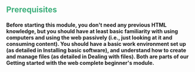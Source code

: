 
<h2 style = "color:#3eaf7c">Prerequisites</h2>

#### Before starting this module, you don't need any previous HTML knowledge, but you should have at least basic familiarity with using computers and using the web passively (i.e., just looking at it and consuming content). You should have a basic work environment set up (as detailed in Installing basic software), and understand how to create and manage files (as detailed in Dealing with files). Both are parts of our Getting started with the web complete beginner's module.